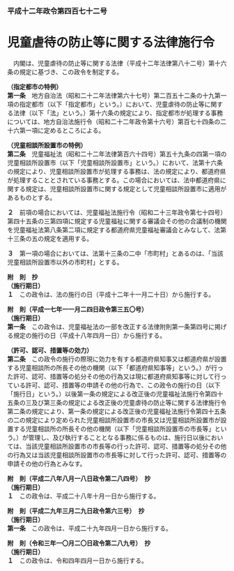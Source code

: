 ### 平成十二年政令第四百七十二号  
# 児童虐待の防止等に関する法律施行令  
　内閣は、児童虐待の防止等に関する法律（平成十二年法律第八十二号）第十六条の規定に基づき、この政令を制定する。  
  
**（指定都市の特例）**  
**第一条**　地方自治法（昭和二十二年法律第六十七号）第二百五十二条の十九第一項の指定都市（以下「指定都市」という。）において、児童虐待の防止等に関する法律（以下「法」という。）第十六条の規定により、指定都市が処理する事務については、地方自治法施行令（昭和二十二年政令第十六号）第百七十四条の二十六第一項に定めるところによる。  
  
**（児童相談所設置市の特例）**  
**第二条**　児童福祉法（昭和二十二年法律第百六十四号）第五十九条の四第一項の児童相談所設置市（以下「児童相談所設置市」という。）において、法第十六条の規定により、児童相談所設置市が処理する事務は、法の規定により、都道府県が処理することとされている事務とする。この場合においては、法中都道府県に関する規定は、児童相談所設置市に関する規定として児童相談所設置市に適用があるものとする。  
  
**２**　前項の場合においては、児童福祉法施行令（昭和二十三年政令第七十四号）第四十五条の三第四項に規定する児童福祉に関する審議会その他の合議制の機関を児童福祉法第八条第二項に規定する都道府県児童福祉審議会とみなして、法第十三条の五の規定を適用する。  
  
**３**　第一項の場合においては、法第十三条の二中「市町村」とあるのは、「当該児童相談所設置市以外の市町村」とする。  
  
**附　則　抄**  
**（施行期日）**  
**１**　この政令は、法の施行の日（平成十二年十一月二十日）から施行する。  
  
**附　則（平成一七年一一月二四日政令第三五〇号）**  
**（施行期日）**  
**第一条**　この政令は、児童福祉法の一部を改正する法律附則第一条第四号に掲げる規定の施行の日（平成十八年四月一日）から施行する。  
  
**（許可、認可、措置等の効力）**  
**第二条**　この政令の施行の際現に効力を有する都道府県知事又は都道府県が設置する児童相談所の所長その他の機関（以下「都道府県知事等」という。）が行った許可、認可、措置等の処分その他の行為又は現に都道府県知事等に対して行っている許可、認可、措置等の申請その他の行為で、この政令の施行の日（以下「施行日」という。）以後第一条の規定による改正後の児童福祉法施行令第四十五条の三及び第三条の規定による改正後の児童虐待の防止等に関する法律施行令第二条の規定により、第一条の規定による改正後の児童福祉法施行令第四十五条の二の規定により定められた児童相談所設置市の市長又は児童相談所設置市が設置する児童相談所の所長その他の機関（以下「児童相談所設置市の市長等」という。）が管理し、及び執行することとなる事務に係るものは、施行日以後においては、当該児童相談所設置市の市長等の行った許可、認可、措置等の処分その他の行為又は当該児童相談所設置市の市長等に対して行った許可、認可、措置等の申請その他の行為とみなす。  
  
**附　則（平成二八年八月一八日政令第二八四号）　抄**  
**（施行期日）**  
**１**　この政令は、平成二十八年十月一日から施行する。  
  
**附　則（平成二九年三月二九日政令第六三号）　抄**  
**（施行期日）**  
**第一条**　この政令は、平成二十九年四月一日から施行する。  
  
**附　則（令和三年一〇月二〇日政令第二八九号）　抄**  
**（施行期日）**  
**１**　この政令は、令和四年四月一日から施行する。  
  
